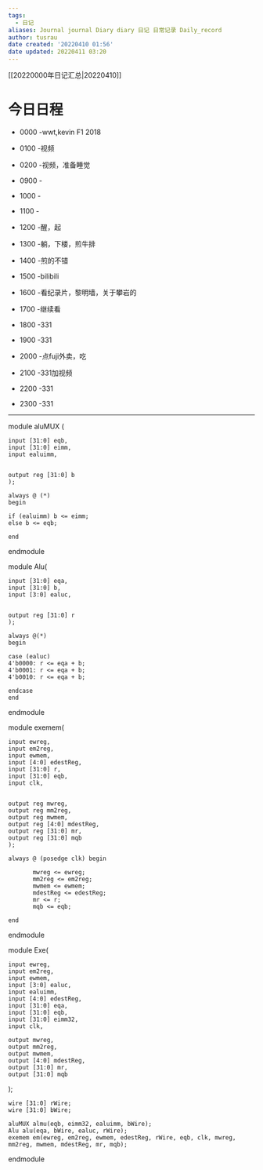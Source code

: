 ```yaml
---
tags:
  - 日记
aliases: Journal journal Diary diary 日记 日常记录 Daily_record
author: tusrau
date created: '20220410 01:56'
date updated: 20220411 03:20
---
```


[[20220000年日记汇总|20220410]]

# 今日日程

- 0000 -wwt,kevin F1 2018
- 0100 -视频
- 0200 -视频，准备睡觉

- 0900 -
- 1000 -
- 1100 -
- 1200 -醒，起
- 1300 -躺，下楼，煎牛排
- 1400 -煎的不错
- 1500 -bilibili
- 1600 -看纪录片，黎明墙，关于攀岩的
- 1700 -继续看
- 1800 -331

- 1900 -331
- 2000 -点fuji外卖，吃
- 2100 -331加视频
- 2200 -331
- 2300 -331

---

module aluMUX (

    input [31:0] eqb,
    input [31:0] eimm,
    input ealuimm,
    

    output reg [31:0] b
    );
    
    always @ (*)
    begin 
    
    if (ealuimm) b <= eimm;
    else b <= eqb;
    
    end

endmodule

module Alu(

    input [31:0] eqa,
    input [31:0] b,
    input [3:0] ealuc,
    

    output reg [31:0] r
    );
    
    always @(*)
    begin
    
    case (ealuc)
    4'b0000: r <= eqa + b;
    4'b0001: r <= eqa + b;
    4'b0010: r <= eqa + b;
    
    endcase
    end

endmodule

module exemem(

    input ewreg,
    input em2reg,
    input ewmem,
    input [4:0] edestReg,
    input [31:0] r,
    input [31:0] eqb,
    input clk,
    

    output reg mwreg,
    output reg mm2reg,
    output reg mwmem,
    output reg [4:0] mdestReg,
    output reg [31:0] mr,
    output reg [31:0] mqb
    );
    
    always @ (posedge clk) begin
    
           mwreg <= ewreg;
           mm2reg <= em2reg;
           mwmem <= ewmem;
           mdestReg <= edestReg;
           mr <= r;
           mqb <= eqb;  
  
    end

endmodule

module Exe(

    input ewreg,
    input em2reg,
    input ewmem,
    input [3:0] ealuc,
    input ealuimm,
    input [4:0] edestReg,
    input [31:0] eqa,
    input [31:0] eqb,
    input [31:0] eimm32,
    input clk,

    output mwreg,
    output mm2reg,
    output mwmem,
    output [4:0] mdestReg,
    output [31:0] mr,
    output [31:0] mqb

);

    wire [31:0] rWire;
    wire [31:0] bWire;
 
    aluMUX almu(eqb, eimm32, ealuimm, bWire);
    Alu alu(eqa, bWire, ealuc, rWire);
    exemem em(ewreg, em2reg, ewmem, edestReg, rWire, eqb, clk, mwreg, mm2reg, mwmem, mdestReg, mr, mqb);

endmodule

	
